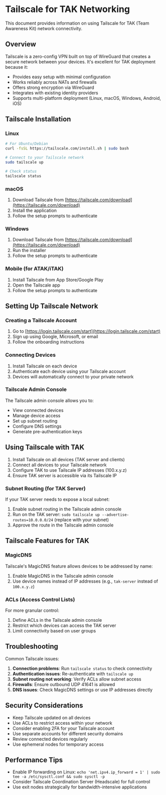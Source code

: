# Tailscale for TAK Networking

This document provides information on using Tailscale for TAK (Team Awareness Kit) network connectivity.

## Overview

Tailscale is a zero-config VPN built on top of WireGuard that creates a secure network between your devices. It's excellent for TAK deployment because it:

- Provides easy setup with minimal configuration
- Works reliably across NATs and firewalls
- Offers strong encryption via WireGuard
- Integrates with existing identity providers
- Supports multi-platform deployment (Linux, macOS, Windows, Android, iOS)

## Tailscale Installation

### Linux

```bash
# For Ubuntu/Debian
curl -fsSL https://tailscale.com/install.sh | sudo bash

# Connect to your Tailscale network
sudo tailscale up

# Check status
tailscale status
```

### macOS

1. Download Tailscale from [https://tailscale.com/download](https://tailscale.com/download)
2. Install the application
3. Follow the setup prompts to authenticate

### Windows

1. Download Tailscale from [https://tailscale.com/download](https://tailscale.com/download)
2. Run the installer
3. Follow the setup prompts to authenticate

### Mobile (for ATAK/iTAK)

1. Install Tailscale from App Store/Google Play
2. Open the Tailscale app
3. Follow the setup prompts to authenticate

## Setting Up Tailscale Network

### Creating a Tailscale Account

1. Go to [https://login.tailscale.com/start](https://login.tailscale.com/start)
2. Sign up using Google, Microsoft, or email
3. Follow the onboarding instructions

### Connecting Devices

1. Install Tailscale on each device
2. Authenticate each device using your Tailscale account
3. Devices will automatically connect to your private network

### Tailscale Admin Console

The Tailscale admin console allows you to:

- View connected devices
- Manage device access
- Set up subnet routing
- Configure DNS settings
- Generate pre-authentication keys

## Using Tailscale with TAK

1. Install Tailscale on all devices (TAK server and clients)
2. Connect all devices to your Tailscale network
3. Configure TAK to use Tailscale IP addresses (100.x.y.z)
4. Ensure TAK server is accessible via its Tailscale IP

### Subnet Routing (for TAK Server)

If your TAK server needs to expose a local subnet:

1. Enable subnet routing in the Tailscale admin console
2. Run on the TAK server: `sudo tailscale up --advertise-routes=10.0.0.0/24` (replace with your subnet)
3. Approve the route in the Tailscale admin console

## Tailscale Features for TAK

### MagicDNS

Tailscale's MagicDNS feature allows devices to be addressed by name:

1. Enable MagicDNS in the Tailscale admin console
2. Use device names instead of IP addresses (e.g., `tak-server` instead of `100.x.y.z`)

### ACLs (Access Control Lists)

For more granular control:

1. Define ACLs in the Tailscale admin console
2. Restrict which devices can access the TAK server
3. Limit connectivity based on user groups

## Troubleshooting

Common Tailscale issues:

1. **Connection problems**: Run `tailscale status` to check connectivity
2. **Authentication issues**: Re-authenticate with `tailscale up`
3. **Subnet routing not working**: Verify ACLs allow subnet access
4. **Firewalls**: Ensure outbound UDP 41641 is allowed
5. **DNS issues**: Check MagicDNS settings or use IP addresses directly

## Security Considerations

- Keep Tailscale updated on all devices
- Use ACLs to restrict access within your network
- Consider enabling 2FA for your Tailscale account
- Use separate accounts for different security domains
- Review connected devices regularly
- Use ephemeral nodes for temporary access

## Performance Tips

- Enable IP forwarding on Linux: `echo 'net.ipv4.ip_forward = 1' | sudo tee -a /etc/sysctl.conf && sudo sysctl -p`
- Consider Tailscale Coordination Server (Headscale) for full control
- Use exit nodes strategically for bandwidth-intensive applications
